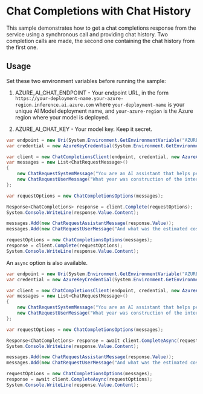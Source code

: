 # Chat Completions with Chat History

This sample demonstrates how to get a chat completions response from the service using a synchronous call and providing chat history. Two completion calls are made, the second one containing the chat history from the first one.

## Usage

Set these two environment variables before running the sample:

1. AZURE_AI_CHAT_ENDPOINT - Your endpoint URL, in the form `https://your-deployment-name.your-azure-region.inference.ai.azure.com` where `your-deployment-name` is your unique AI Model deployment name, and `your-azure-region` is the Azure region where your model is deployed.

2. AZURE_AI_CHAT_KEY - Your model key. Keep it secret.

```C# Snippet:Azure_AI_Inference_ChatCompletionsWithHistoryScenario
var endpoint = new Uri(System.Environment.GetEnvironmentVariable("AZURE_AI_CHAT_ENDPOINT"));
var credential = new AzureKeyCredential(System.Environment.GetEnvironmentVariable("AZURE_AI_CHAT_KEY"));

var client = new ChatCompletionsClient(endpoint, credential, new AzureAIInferenceClientOptions());
var messages = new List<ChatRequestMessage>()
{
    new ChatRequestSystemMessage("You are an AI assistant that helps people find information. Your replies are short, no more than two sentences."),
    new ChatRequestUserMessage("What year was construction of the international space station mostly done?"),
};

var requestOptions = new ChatCompletionsOptions(messages);

Response<ChatCompletions> response = client.Complete(requestOptions);
System.Console.WriteLine(response.Value.Content);

messages.Add(new ChatRequestAssistantMessage(response.Value));
messages.Add(new ChatRequestUserMessage("And what was the estimated cost to build it?"));

requestOptions = new ChatCompletionsOptions(messages);
response = client.Complete(requestOptions);
System.Console.WriteLine(response.Value.Content);
```

An `async` option is also available.

```C# Snippet:Azure_AI_Inference_ChatCompletionsWithHistoryScenarioAsync
var endpoint = new Uri(System.Environment.GetEnvironmentVariable("AZURE_AI_CHAT_ENDPOINT"));
var credential = new AzureKeyCredential(System.Environment.GetEnvironmentVariable("AZURE_AI_CHAT_KEY"));

var client = new ChatCompletionsClient(endpoint, credential, new AzureAIInferenceClientOptions());
var messages = new List<ChatRequestMessage>()
{
    new ChatRequestSystemMessage("You are an AI assistant that helps people find information. Your replies are short, no more than two sentences."),
    new ChatRequestUserMessage("What year was construction of the international space station mostly done?"),
};

var requestOptions = new ChatCompletionsOptions(messages);

Response<ChatCompletions> response = await client.CompleteAsync(requestOptions);
System.Console.WriteLine(response.Value.Content);

messages.Add(new ChatRequestAssistantMessage(response.Value));
messages.Add(new ChatRequestUserMessage("And what was the estimated cost to build it?"));

requestOptions = new ChatCompletionsOptions(messages);
response = await client.CompleteAsync(requestOptions);
System.Console.WriteLine(response.Value.Content);
```
